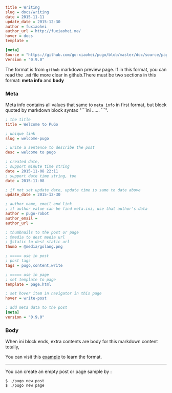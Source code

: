 ```ini
title = Writing
slug = docs/writing
date = 2015-11-11
update_date = 2015-12-30
author = fuxiaohei
author_url = http://fuxiaohei.me/
hover = docs
template =

[meta]
Source = "https://github.com/go-xiaohei/pugo/blob/master/doc/source/page/writing/writing.md"
Version = "0.9.0"
```

The format is from `github` markdown preview page. If in this format, you can read the `.md` file more clear in github.There must be two sections in this format: **meta info** and **body**

### Meta

Meta info contains all values that same to `meta info` in first format, but block quoted by markdown block syntax "\`\`\`ini ...... ```".

```ini
; the title
title = Welcome to PuGo

; unique link
slug = welcome-pugo

; write a sentence to describe the post
desc = welcome to pugo

; created date,
; support minute time string
date = 2015-11-08 22:11
; support date time string, too
date = 2015-11-08

; if not set update_date, update time is same to date above
update_date = 2015-12-30

; author name, email and link
; if author value can be find meta.ini, use that author's data
author = pugo-robot
author_email =
author_url =

; thumbnails to the post or page
; @media to dest media url
; @static to dest static url
thumb = @media/golang.png

; ===== use in post
; post tags
tags = pugo,content,write

; ===== use in page
; set template to page
template = page.html

; set hover item in navigator in this page
hover = write-post

; add meta data to the post
[meta]
version = "0.9.0"
```

### Body

When ini block ends, extra contents are body for this markdown content totally,

You can visit this [example](https://github.com/go-xiaohei/pugo/blob/master/doc/source/page/writing/write.md) to learn the format.

-----

You can create an empty post or page sample by :

    $ ./pugo new post
    $ ./pugo new page

